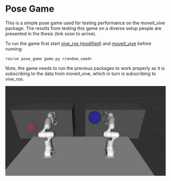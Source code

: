 # Pose Game
This is a simple pose game used for testing performance on the moveit_vive package. The results from testing this game on a diverse setup people are presented in the thesis (link soon to arrive).

To run the game first start [vive_ros (modified)](https://github.com/Machine-Jonte/vive_ros) and [moveit_vive](https://github.com/Machine-Jonte/moveit_vive) before running:

```
rosrun pose_game game.py <random_seed>
```
Note, the game needs to run the previous packages to work properly as it is subscribing to the data from moveit_vive, which in turn is subscribing to vive_ros.

<p align="center">
  <img src="./assets/images/pose_game.png" title="Simple demo." width="800">
</p>

